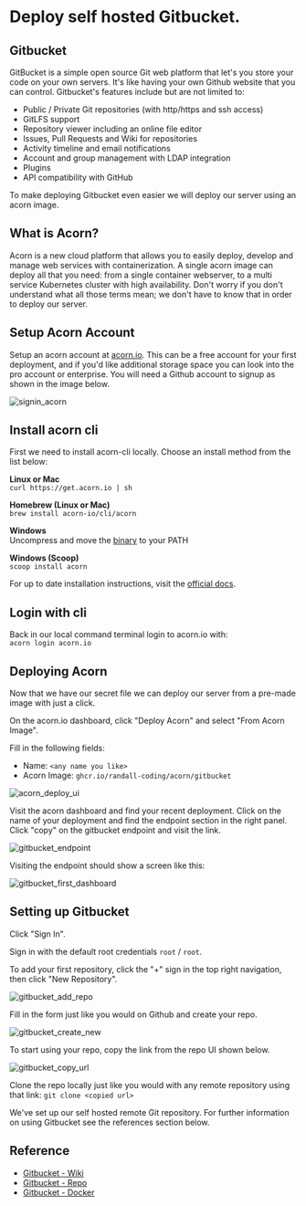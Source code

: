 # Deploy self hosted Gitbucket.

## Gitbucket
GitBucket is a simple open source Git web platform that let's you store your code on your own servers.  It's like having your own Github website that you can control.  Gitbucket's features include but are not limited to:  

* Public / Private Git repositories (with http/https and ssh access)
* GitLFS support
* Repository viewer including an online file editor
* Issues, Pull Requests and Wiki for repositories
* Activity timeline and email notifications
* Account and group management with LDAP integration
* Plugins
* API compatibility with GitHub

To make deploying Gitbucket even easier we will deploy our server using an acorn image.

## What is Acorn? 
Acorn is a new cloud platform that allows you to easily deploy, develop and manage web services with containerization.  A single acorn image can deploy all that you need: from a single container webserver, to a multi service Kubernetes cluster with high availability.  Don't worry if you don't understand what all those terms mean; we don't have to know that in order to deploy our server.

## Setup Acorn Account
Setup an acorn account at [acorn.io](https://acorn.io).  This can be a free account for your first deployment, and if you'd like additional storage space you can look into the pro account or enterprise.  You will need a Github account to signup as shown in the image below.

![signin_acorn](https://github.com/randall-coding/opensupports-docker/assets/39175191/d46815fb-d2d5-42cd-b93d-41ca541a63bd)

## Install acorn cli 
First we need to install acorn-cli locally.  Choose an install method from the list below:

**Linux or Mac** <br>
`curl https://get.acorn.io | sh`

**Homebrew (Linux or Mac)** <br>
`brew install acorn-io/cli/acorn`

**Windows** <br> 
Uncompress and move the [binary](https://cdn.acrn.io/cli/default_windows_amd64_v1/acorn.exe) to your PATH

**Windows (Scoop)** <br>
`scoop install acorn`

For up to date installation instructions, visit the [official docs](https://runtime-docs.acorn.io/installation/installing).

## Login with cli
Back in our local command terminal login to acorn.io with: <br>
`acorn login acorn.io` 

## Deploying Acorn
Now that we have our secret file we can deploy our server from a pre-made image with just a click.

On the acorn.io dashboard, click "Deploy Acorn" and select "From Acorn Image".

Fill in the following fields:

- Name: `<any name you like>`
- Acorn Image: `ghcr.io/randall-coding/acorn/gitbucket`

![acorn_deploy_ui](https://github.com/randall-coding/gitbucket-acorn/assets/39175191/d71624ac-a8fa-41df-9a43-bad84f69c96d)

Visit the acorn dashboard and find your recent deployment.  Click on the name of your deployment and find the endpoint section in the right panel.  Click "copy" on the gitbucket endpoint and visit the link.

![gitbucket_endpoint](https://github.com/randall-coding/gitbucket-acorn/assets/39175191/d78c8b1b-b684-4c6b-83ca-b7358942e31a)

Visiting the endpoint should show a screen like this:

![gitbucket_first_dashboard](https://github.com/randall-coding/gitbucket-acorn/assets/39175191/c8ec6968-61cf-4bf4-8a84-a31664d3df3a)

## Setting up Gitbucket

Click "Sign In".

Sign in with the default root credentials `root` / `root`.

To add your first repository, click the "+" sign in the top right navigation, then click "New Repository".

![gitbucket_add_repo](https://github.com/randall-coding/gitbucket-acorn/assets/39175191/5da78ee6-3721-47e4-b7f7-fbbc10b50148)

Fill in the form just like you would on Github and create your repo.

![gitbucket_create_new](https://github.com/randall-coding/gitbucket-acorn/assets/39175191/3fa57edd-0a8f-4b27-a1f3-ac8f7fb9de16)

To start using your repo, copy the link from the repo UI shown below.

![gitbucket_copy_url](https://github.com/randall-coding/gitbucket-acorn/assets/39175191/f6730fc5-e0b4-4ea7-bb37-36714457da0a)

Clone the repo locally just like you would with any remote repository using that link: `git clone <copied url>`

We've set up our self hosted remote Git repository.  For further information on using Gitbucket see the references section below.

## Reference

* [Gitbucket - Wiki](https://github.com/gitbucket/gitbucket/wiki)
* [Gitbucket - Repo](https://github.com/gitbucket/gitbucket)
* [Gitbucket - Docker](https://github.com/gitbucket/gitbucket-docker)
